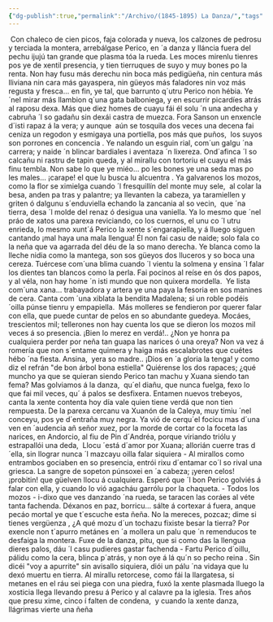 ```yaml
---
{"dg-publish":true,"permalink":"/Archivo/(1845-1895) La Danza/","tags":["#Siglo_19","central","Teodoro_Cuesta","escrito","Mieres","cuento"]}
---
```



 Con chaleco de cien picos, faja colorada y nueva, los calzones de pedrosu y terciada la montera, arrebálgase Perico, en ´a danza y lláncia fuera del pechu ijujú tan grande que plasma tóa la rueda. Les moces mirenlu tienres pos ye de xentil presencia, y tien tierruques de suyo y muy bones po la renta. Non hay fusu más derechu nin boca más pedigüeña, nin centura más lliviana nin cara más gayaspera, nin güeyos más faladores nin voz más regusta y fresca... en fin, ye tal, que barrunto q´utru Perico non hébia. Ye ´nel mirar más llambion q´una gata balboniega, y en escurrir picardíes atrás al raposu dexa. Más que diez homes de cuayu fái él solu ´n una andecha y cabruña ´l so gadañu sin dexái castra de muezca. Fora Sanson un enxencle d´isti rapaz á la vera; y aunque  aún se tosquila dos veces una decena fai ceniza un regodon y esmigaya una portiella, pos más que puños,  los suyos son porrones en concencia . Ye nalando un esguin rial, com´un galgu ´na carrera; y naide ´n blincar bardiales i aventaza ´n lixereza. Ond´afinca ´l so calcañu ni rastru de tapin queda, y al mirallu con tortoriu el cuayu el más finu tembla. Non sabe lo que ye miéo... po les bones ye una seda mas po les males... ¡carape! el que lu busca lu alcuentra . Ya galvarenos los mozos,  como la flor se ximielga cuando ´l fresquillín del monte muy sele,  al colar la besa, anden pa tras y palantre; ya llevanten la cabeza, ya taramiellen y griten ó dalgunu s´enduviella echando la zancania al so vecin,  que ´na tierra, desa ´l molde del renaz ó desigua una vaniella. Ya lo mesmo que ´nel práo de xatos una parexa reviciando, co los cuernos, el unu co ´l utru enrieda, lo mesmo xunt´á Perico la xente s´engarapiella, y á lluego siguen cantando ¡mal haya una mala llengua! Él non fai casu de naide; solo fala co la neña que va agarrada del déu de la so mano derecha. Ye blanca como la lleche nidia como la mantega, son sos güeyos dos lluceros y so boca una cereza. Tuércese com´una blima cuando ´l vientu la solmena y ensina ´l falar los dientes tan blancos como la perla. Fai pocinos al reíse en ós dos papos,  y al véla, non hay home ´n isti mundo que non quixera mordella.  Ye lista com´una xana... trabayadora y artera ye una paya la fesoria en sos manines de cera. Canta com ´una xiblata la bendita Madalena; si un roble podéis ´oilla púnse tienru y empapiella.  Más molleres se fendieron por querer falar con ella, que puede cuntar de pelos en so abundante guedeya. Mocáes, trescientos mil; tellerones non hay cuenta los que se dieron los mozos mil veces á so presencia. ¡Bien lo merez en verdá!.. ¿Non ye honra pa cualquiera perder por neña tan guapa las narices ó una oreya? Non va vez á romería que non s´entame quimera y haiga más escalabrotes que cuétes hébo ´na fiesta. Ansina,  yera so madre.. ¡Dios en ´a gloria la tenga! y como diz el refrán "de bon árbol bona estiella" Quiérense los dos rapaces; ¿qué muncho ya que se quieran siendo Perico tan machu y Xuana siendo tan fema? Mas golviamos á la danza,  qu´el diañu, que nunca fuelga, fexo lo que fai mil veces, qu´ á palos se desfixera. Entamen nuevos trebeyos,  canta la xente contenta hoy día vale quien tiene verdá que non tien rempuesta. De la parexa cercanu va Xuanón de la Caleya, muy timiu ´nel conceyu, pos ye d´entraña muy negra. Ya vió de cerqu´el focicu mas d´una ven en ´audencia añ señor xuez, por la morde de cortar co la foceta las narices, en Andorcio, al fiu de Pin d´Andréa, porque viriando triólu y estrapallói una deda,  Llocu ´está d´amor por Xuana; allorián cuerre tras d´ella, sin llograr nunca ´l mazcayu oilla falar siquiera - Al mirallos como entrambos gociaben en so presencia, entrói rixu d´entamar co´l so rival una griesca. La sangre de sopeton púnsoxei en ´a cabeza; ¡yeren celos! ¡probitin! que güelven llocu á cualquiera. Esperó que ´l bon Perico golviés á falar con ella, y cuando lo vió agacháu garrólu por la chaqueta. - Todos los mozos - i-dixo que ves danzando ´na rueda, se taracen las coráes al véte tanta fachenda. Déxanos en paz, borricu... sálte á cortexar á fuera, anque pecáo mortal ye que t´escuche esta ñeña. No la mereces, pozcaz; dime si tienes vergüenza , ¿A qué mozu d´un tochazu fixiste besar la tierra? Por exencle non t´apurro metánes en ´a mollera un palu que ´n remenducos te desfaiga la montera. Fuxe de la danza, pitu, que si como das la llengua dieres palos, dáu ´l casu pudieres gastar fachenda - Fartu Perico d´oillu, pálidu como la cera, blinca p´atrás, y non oye á lá qu´n so pecho reina . Sin dicéi "voy a apurrite" sin avisallo siquiera, diói un pálu ´na vidaya que lu dexó muertu en tierra. Al mirallu retorcese, como fái la llargatesa, si metanes en el ráu sei piega con una piedra, fuxó la xente plasmada lluego la xosticia llega llevando presu á Perico y al calavre pa la iglesia. Tres años que presu xime, cinco í falten de condena,  y cuando la xente danza,  llágrimas vierte una ñeña